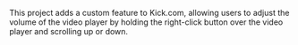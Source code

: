 This project adds a custom feature to Kick.com, allowing users to adjust the volume of the video player by holding the right-click button over the video player and scrolling up or down.
